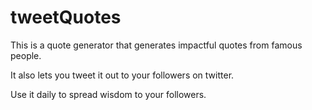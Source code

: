 # tweetQuotes

This is a quote generator that generates impactful quotes from famous people. 

It also lets you tweet it out to your followers on twitter.

Use it daily to spread wisdom to your followers.
